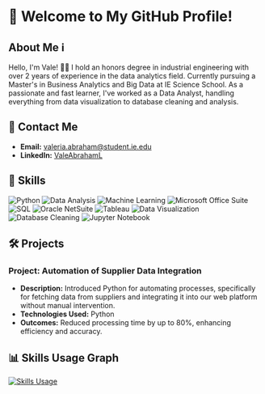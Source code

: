 # 👋 Welcome to My GitHub Profile! 

## About Me ℹ️

Hello, I'm Vale! 👩‍💻 I hold an honors degree in industrial engineering with over 2 years of experience in the data analytics field. Currently pursuing a Master's in Business Analytics and Big Data at IE Science School. As a passionate and fast learner, I've worked as a Data Analyst, handling everything from data visualization to database cleaning and analysis.

## 📧 Contact Me 

- **Email:** valeria.abraham@student.ie.edu
- **LinkedIn:** [ValeAbrahamL](https://www.linkedin.com/in/valeabrahaml/)

## 🚀 Skills 

![Python](https://img.shields.io/badge/-Python-blue) ![Data Analysis](https://img.shields.io/badge/-Data%20Analysis-green) ![Machine Learning](https://img.shields.io/badge/-Machine%20Learning-orange) ![Microsoft Office Suite](https://img.shields.io/badge/-Microsoft%20Office%20Suite-red) ![SQL](https://img.shields.io/badge/-SQL-brightgreen) ![Oracle NetSuite](https://img.shields.io/badge/-Oracle%20NetSuite-yellow) ![Tableau](https://img.shields.io/badge/-Tableau-brown) ![Data Visualization](https://img.shields.io/badge/-Data%20Visualization-purple) ![Database Cleaning](https://img.shields.io/badge/-Database%20Cleaning-gray) ![Jupyter Notebook](https://img.shields.io/badge/-Jupyter%20Notebook-lightgrey)

## 🛠️ Projects 

### Project: Automation of Supplier Data Integration
- **Description:** Introduced Python for automating processes, specifically for fetching data from suppliers and integrating it into our web platform without manual intervention.
- **Technologies Used:** Python
- **Outcomes:** Reduced processing time by up to 80%, enhancing efficiency and accuracy.

## 📊 Skills Usage Graph 

[![Skills Usage](https://chart.googleapis.com/chart?cht=bvg&chs=400x200&chd=t:80,60,40,30,70,50,20,65,90&chxt=x,y&chxl=0:|Python|Data+Analysis|Machine+Learning|Microsoft+Office+Suite|SQL|Oracle+NetSuite|Tableau|Data+Visualization|Database+Cleaning&chxr=1,0,100)](https://chart.googleapis.com/chart?cht=bvg&chs=400x200&chd=t:80,60,40,30,70,50,20,65,90&chxt=x,y&chxl=0:|Python|Data+Analysis|Machine+Learning|Microsoft+Office+Suite|SQL|Oracle+NetSuite|Tableau|Data+Visualization|Database+Cleaning&chxr=1,0,100)
